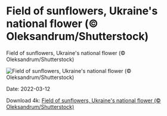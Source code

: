# Field of sunflowers, Ukraine's national flower (© Oleksandrum/Shutterstock)

Field of sunflowers, Ukraine's national flower (© Oleksandrum/Shutterstock)

![Field of sunflowers, Ukraine's national flower (© Oleksandrum/Shutterstock)](https://bing.com/th?id=OHR.UkraineSolidarity_EN-US5145726986_UHD.jpg&w=1024&h=576)

Date: 2022-03-12

Download 4k: [Field of sunflowers, Ukraine's national flower (© Oleksandrum/Shutterstock)](https://bing.com/th?id=OHR.UkraineSolidarity_EN-US5145726986_UHD.jpg)

